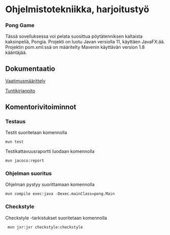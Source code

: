 <h1>Ohjelmistotekniikka, harjoitustyö</h1>

### Pong Game

Tässä sovelluksessa voi pelata suosittua pöytätenniksen kaltaista kaksinpeliä, Pongia. Projekti on luotu Javan versiolla 11, käyttäen JavaFX:ää. Projektin pom.xml:ssä on määritelty Mavenin käyttävän version 1.8 kääntäjää.

<h2>Dokumentaatio</h2>

[Vaatimusmäärittely](https://github.com/isakpulkki/ot-harjoitustyo/blob/master/dokumentaatio/vaatimusmaarittely.md)

[Tuntikirjanpito](https://github.com/isakpulkki/ot-harjoitustyo/blob/master/dokumentaatio/tuntikirjanpito.md)

<h2>Komentorivitoiminnot</h2>

### Testaus

Testit suoritetaan komennolla

```
mvn test
```

Testikattavuusraportti luodaan komennolla

```
mvn jacoco:report
```
### Ohjelman suoritus
Ohjelman pystyy suorittamaan komennolla

```
mvn compile exec:java -Dexec.mainClass=pong.Main
```
### Checkstyle

Checkstyle -tarkistukset suoritetaan komennolla


```
 mvn jxr:jxr checkstyle:checkstyle
```
